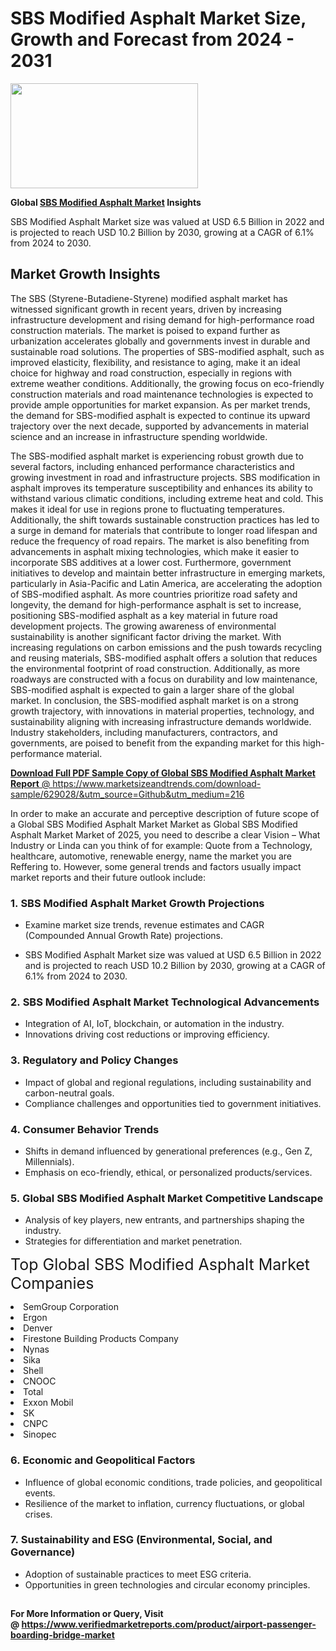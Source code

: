 <H1>SBS Modified Asphalt Market Size, Growth and Forecast from 2024 - 2031</H1><img class="aligncenter size-medium wp-image-584254" src="https://thirdeyenews.in/wp-content/uploads/2024/09/Global-Market-Research-300x168.jpeg" alt="" width="300" height="168" /><p><strong>Global&nbsp;<a href="https://www.marketsizeandtrends.com/download-sample/629028/&amp;utm_source=Github&utm_medium=216">SBS Modified Asphalt Market</a> Insights</strong></p><p>SBS Modified Asphalt Market size was valued at USD 6.5 Billion in 2022 and is projected to reach USD 10.2 Billion by 2030, growing at a CAGR of 6.1% from 2024 to 2030.</p><p><h2>Market Growth Insights</h2> <p>The SBS (Styrene-Butadiene-Styrene) modified asphalt market has witnessed significant growth in recent years, driven by increasing infrastructure development and rising demand for high-performance road construction materials. The market is poised to expand further as urbanization accelerates globally and governments invest in durable and sustainable road solutions. The properties of SBS-modified asphalt, such as improved elasticity, flexibility, and resistance to aging, make it an ideal choice for highway and road construction, especially in regions with extreme weather conditions. Additionally, the growing focus on eco-friendly construction materials and road maintenance technologies is expected to provide ample opportunities for market expansion. As per market trends, the demand for SBS-modified asphalt is expected to continue its upward trajectory over the next decade, supported by advancements in material science and an increase in infrastructure spending worldwide.</p> <p><a href="#"></a></p> <p>The SBS-modified asphalt market is experiencing robust growth due to several factors, including enhanced performance characteristics and growing investment in road and infrastructure projects. SBS modification in asphalt improves its temperature susceptibility and enhances its ability to withstand various climatic conditions, including extreme heat and cold. This makes it ideal for use in regions prone to fluctuating temperatures. Additionally, the shift towards sustainable construction practices has led to a surge in demand for materials that contribute to longer road lifespan and reduce the frequency of road repairs. The market is also benefiting from advancements in asphalt mixing technologies, which make it easier to incorporate SBS additives at a lower cost. Furthermore, government initiatives to develop and maintain better infrastructure in emerging markets, particularly in Asia-Pacific and Latin America, are accelerating the adoption of SBS-modified asphalt. As more countries prioritize road safety and longevity, the demand for high-performance asphalt is set to increase, positioning SBS-modified asphalt as a key material in future road development projects. The growing awareness of environmental sustainability is another significant factor driving the market. With increasing regulations on carbon emissions and the push towards recycling and reusing materials, SBS-modified asphalt offers a solution that reduces the environmental footprint of road construction. Additionally, as more roadways are constructed with a focus on durability and low maintenance, SBS-modified asphalt is expected to gain a larger share of the global market. In conclusion, the SBS-modified asphalt market is on a strong growth trajectory, with innovations in material properties, technology, and sustainability aligning with increasing infrastructure demands worldwide. Industry stakeholders, including manufacturers, contractors, and governments, are poised to benefit from the expanding market for this high-performance material.</p> <p><a href="#"></p><p><span class=""><strong>Download Full PDF Sample Copy of Global SBS Modified Asphalt Market Report</strong> @ <a href="https://www.marketsizeandtrends.com/download-sample/629028/&amp;utm_source=Github&utm_medium=216" target="_blank">https://www.marketsizeandtrends.com/download-sample/629028/&amp;utm_source=Github&utm_medium=216</a></span></p><p>In order to make an accurate and perceptive description of future scope of a Global&nbsp;SBS Modified Asphalt Market Market as Global&nbsp;SBS Modified Asphalt Market Market of 2025, you need to describe a clear Vision &ndash; What Industry or Linda can you think of for example: Quote from a Technology, healthcare, automotive, renewable energy, name the market you are Reffering to. However, some general trends and factors usually impact market reports and their future outlook include:</p><h3>1.&nbsp;<strong>SBS Modified Asphalt Market Growth Projections</strong></h3><ul><li>Examine market size trends, revenue estimates and CAGR (Compounded Annual Growth Rate) projections.</li><li><p>SBS Modified Asphalt Market size was valued at USD 6.5 Billion in 2022 and is projected to reach USD 10.2 Billion by 2030, growing at a CAGR of 6.1% from 2024 to 2030.</p></li></ul><h3>2.&nbsp;<strong>SBS Modified Asphalt Market Technological Advancements</strong></h3><ul><li>Integration of AI, IoT, blockchain, or automation in the industry.</li><li>Innovations driving cost reductions or improving efficiency.</li></ul><h3>3.&nbsp;<strong>Regulatory and Policy Changes</strong></h3><ul><li>Impact of global and regional regulations, including sustainability and carbon-neutral goals.</li><li>Compliance challenges and opportunities tied to government initiatives.</li></ul><h3>4.&nbsp;<strong>Consumer Behavior Trends</strong></h3><ul><li>Shifts in demand influenced by generational preferences (e.g., Gen Z, Millennials).</li><li>Emphasis on eco-friendly, ethical, or personalized products/services.</li></ul><h3>5.&nbsp;<strong>Global SBS Modified Asphalt Market Competitive Landscape</strong></h3><ul><li>Analysis of key players, new entrants, and partnerships shaping the industry.</li><li>Strategies for differentiation and market penetration.</li></ul><p data-pm-slice="1 1 []"><span style="color: inherit; font-family: inherit; font-size: 25px;">Top Global SBS Modified Asphalt Market Companies</span></p><div class="" data-test-id=""><p><li>SemGroup Corporation</li><li> Ergon</li><li> Denver</li><li> Firestone Building Products Company</li><li> Nynas</li><li> Sika</li><li> Shell</li><li> CNOOC</li><li> Total</li><li> Exxon Mobil</li><li> SK</li><li> CNPC</li><li> Sinopec</li></p></div><h3>6.&nbsp;<strong>Economic and Geopolitical Factors</strong></h3><ul><li>Influence of global economic conditions, trade policies, and geopolitical events.</li><li>Resilience of the market to inflation, currency fluctuations, or global crises.</li></ul><h3>7.&nbsp;<strong>Sustainability and ESG (Environmental, Social, and Governance)</strong></h3><ul><li>Adoption of sustainable practices to meet ESG criteria.</li><li>Opportunities in green technologies and circular economy principles.</li></ul><h2><strong style="font-size: 14px;">For More Information or Query, Visit @&nbsp;</strong><a style="background-color: #ffffff; font-size: 14px;" href="https://www.marketsizeandtrends.com/report/sbs-modified-asphalt-market/" target="_blank">https://www.verifiedmarketreports.com/product/airport-passenger-boarding-bridge-market</a></h2>
